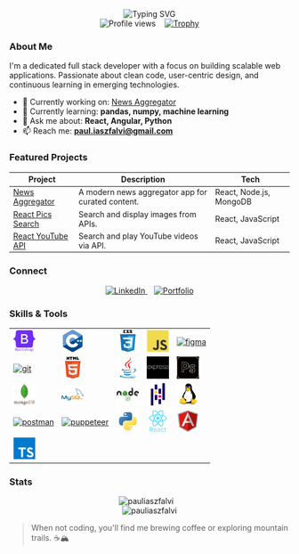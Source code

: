 <div align="center">
  <img src="https://readme-typing-svg.herokuapp.com?font=Fira+Code&pause=1000&color=0e75b6&center=true&vCenter=true&width=435&lines=Hi+👋%2C+I'm+Paul+Iaszfalvi;A+passionate+full+stack+developer" alt="Typing SVG" />
</div>

<div align="center">
  <img src="https://komarev.com/ghpvc/?username=pauliaszfalvi&label=Profile%20views&color=0e75b6&style=flat" alt="Profile views" />
  &nbsp;&nbsp;
  <a href="https://github.com/ryo-ma/github-profile-trophy">
    <img src="https://github-profile-trophy.vercel.app/?username=pauliaszfalvi&theme=radical&no-frame=false&no-bg=true&margin-w=4" alt="Trophy" />
  </a>
</div>

### About Me
I'm a dedicated full stack developer with a focus on building scalable web applications. Passionate about clean code, user-centric design, and continuous learning in emerging technologies.

- 🔭 Currently working on: [News Aggregator](https://github.com/PaulIaszfalvi/Aggregator-2.0)
- 🌱 Currently learning: **pandas, numpy, machine learning**
- 💬 Ask me about: **React, Angular, Python**
- 📫 Reach me: **paul.iaszfalvi@gmail.com**

### Featured Projects
| Project | Description | Tech |
|---------|-------------|------|
| [News Aggregator](https://github.com/PaulIaszfalvi/Aggregator-2.0) | A modern news aggregator app for curated content. | React, Node.js, MongoDB |
| [React Pics Search](https://github.com/PaulIaszfalvi/react-PicsSearch) | Search and display images from APIs. | React, JavaScript |
| [React YouTube API](https://github.com/PaulIaszfalvi/React-YoutubeAPI) | Search and play YouTube videos via API. | React, JavaScript |

### Connect
<p align="center">
  <a href="https://linkedin.com/in/paul-iaszfalvi">
    <img src="https://img.shields.io/badge/LinkedIn-0077B5?style=for-the-badge&logo=linkedin&logoColor=white" alt="LinkedIn" />
  </a>
  &nbsp;&nbsp;
  <a href="https://responsive-portfolio-seven.vercel.app/">
    <img src="https://img.shields.io/badge/Portfolio-000000?style=for-the-badge&logo=react&logoColor=white" alt="Portfolio" />
  </a>
</p>

### Skills & Tools
<table align="center">
  <tr>
    <td><a href="https://getbootstrap.com"><img src="https://raw.githubusercontent.com/devicons/devicon/master/icons/bootstrap/bootstrap-plain-wordmark.svg" width="40" height="40" alt="bootstrap" /></a></td>
    <td><a href="https://www.w3schools.com/cpp/"><img src="https://raw.githubusercontent.com/devicons/devicon/master/icons/cplusplus/cplusplus-original.svg" width="40" height="40" alt="cplusplus" /></a></td>
    <td><a href="https://www.w3schools.com/css/"><img src="https://raw.githubusercontent.com/devicons/devicon/master/icons/css3/css3-original-wordmark.svg" width="40" height="40" alt="css3" /></a></td>
    <td><a href="https://developer.mozilla.org/en-US/docs/Web/JavaScript"><img src="https://raw.githubusercontent.com/devicons/devicon/master/icons/javascript/javascript-original.svg" width="40" height="40" alt="javascript" /></a></td>
    <td><a href="https://www.figma.com/"><img src="https://www.vectorlogo.zone/logos/figma/figma-icon.svg" width="40" height="40" alt="figma" /></a></td>
  </tr>
  <tr>
    <td><a href="https://git-scm.com/"><img src="https://www.vectorlogo.zone/logos/git-scm/git-scm-icon.svg" width="40" height="40" alt="git" /></a></td>
    <td><a href="https://www.w3.org/html/"><img src="https://raw.githubusercontent.com/devicons/devicon/master/icons/html5/html5-original-wordmark.svg" width="40" height="40" alt="html5" /></a></td>
    <td><a href="https://www.java.com"><img src="https://raw.githubusercontent.com/devicons/devicon/master/icons/java/java-original.svg" width="40" height="40" alt="java" /></a></td>
    <td><a href="https://expressjs.com"><img src="https://raw.githubusercontent.com/devicons/devicon/master/icons/express/express-original-wordmark.svg" style="filter: invert(1);" width="40" height="40" alt="express" /></a></td>
    <td><a href="https://www.photoshop.com/en"><img src="https://raw.githubusercontent.com/devicons/devicon/master/icons/photoshop/photoshop-line.svg" style="filter: invert(1);" width="40" height="40" alt="photoshop" /></a></td>
  </tr>
  <tr>
    <td><a href="https://www.mongodb.com/"><img src="https://raw.githubusercontent.com/devicons/devicon/master/icons/mongodb/mongodb-original-wordmark.svg" width="40" height="40" alt="mongodb" /></a></td>
    <td><a href="https://www.mysql.com/"><img src="https://raw.githubusercontent.com/devicons/devicon/master/icons/mysql/mysql-original-wordmark.svg" width="40" height="40" alt="mysql" /></a></td>
    <td><a href="https://nodejs.org"><img src="https://raw.githubusercontent.com/devicons/devicon/master/icons/nodejs/nodejs-original-wordmark.svg" width="40" height="40" alt="nodejs" /></a></td>
    <td><a href="https://pandas.pydata.org/"><img src="https://raw.githubusercontent.com/devicons/devicon/2ae2a900d2f041da66e950e4d48052658d850630/icons/pandas/pandas-original.svg" width="40" height="40" alt="pandas" /></a></td>
    <td><a href="https://www.linux.org/"><img src="https://raw.githubusercontent.com/devicons/devicon/master/icons/linux/linux-original.svg" width="40" height="40" alt="linux" /></a></td>
  </tr>
  <tr>
    <td><a href="https://postman.com"><img src="https://www.vectorlogo.zone/logos/getpostman/getpostman-icon.svg" width="40" height="40" alt="postman" /></a></td>
    <td><a href="https://github.com/puppeteer/puppeteer"><img src="https://www.vectorlogo.zone/logos/pptrdev/pptrdev-official.svg" width="40" height="40" alt="puppeteer" /></a></td>
    <td><a href="https://www.python.org"><img src="https://raw.githubusercontent.com/devicons/devicon/master/icons/python/python-original.svg" width="40" height="40" alt="python" /></a></td>
    <td><a href="https://reactjs.org/"><img src="https://raw.githubusercontent.com/devicons/devicon/master/icons/react/react-original-wordmark.svg" width="40" height="40" alt="react" /></a></td>
    <td><a href="https://angular.io/"><img src="https://raw.githubusercontent.com/devicons/devicon/master/icons/angularjs/angularjs-original.svg" width="40" height="40" alt="angular" /></a></td>
  </tr>
  <tr>
    <td><a href="https://www.typescriptlang.org/"><img src="https://raw.githubusercontent.com/devicons/devicon/master/icons/typescript/typescript-original.svg" width="40" height="40" alt="typescript" /></a></td>
  </tr>
</table>

### Stats
<div align="center">
  <img src="https://github-readme-stats.vercel.app/api/top-langs?username=pauliaszfalvi&show_icons=true&locale=en&layout=compact&theme=radical" alt="pauliaszfalvi" />
  &nbsp;&nbsp;
</div>
<div align="center">
  <img src="https://github-readme-streak-stats.herokuapp.com/?user=pauliaszfalvi&theme=radical" alt="pauliaszfalvi" />
</div>

> When not coding, you'll find me brewing coffee or exploring mountain trails. ☕🏔️
